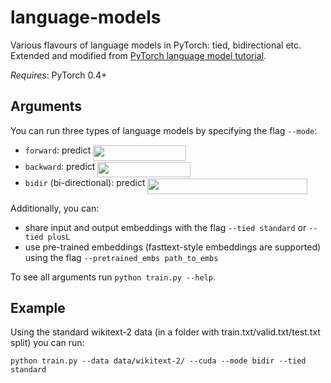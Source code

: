 # language-models
Various flavours of language models in PyTorch: tied, bidirectional etc.  
Extended and modified from [PyTorch language model tutorial](https://github.com/pytorch/examples/tree/master/word_language_model).


*Requires*: PyTorch 0.4+

## Arguments

You can run three types of language models by specifying the flag `--mode`: 
- `forward`: predict <img src="/svgs/40e217e3e6b01852275fa14991484e3d.svg" align=middle width=148.71961499999998pt height=24.56552999999997pt/>
- `backward`: predict <img src="/svgs/b1132e818d1a8a2cf1ea188558a0ba97.svg" align=middle width=148.71961499999998pt height=24.56552999999997pt/>
- `bidir` (bi-directional): predict <img src="/svgs/7ad32f76e3d869bf7731997c6ed06097.svg" align=middle width=256.002945pt height=24.56552999999997pt/>

Additionally, you can:
- share input and output embeddings with the flag `--tied standard` or `--tied plusL`
- use pre-trained embeddings (fasttext-style embeddings are supported) using the flag `--pretrained_embs path_to_embs` 

To see all arguments run `python train.py --help`.

## Example

Using the standard wikitext-2 data (in a folder with train.txt/valid.txt/test.txt split) you can run:

`python train.py --data data/wikitext-2/ --cuda --mode bidir --tied standard`
